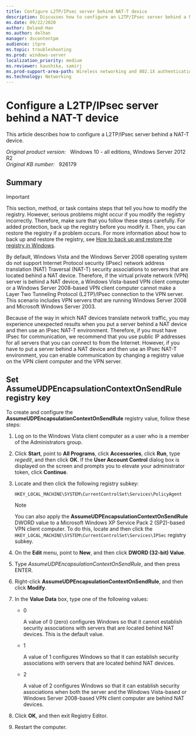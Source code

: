 ```yaml
---
title: Configure L2TP/IPsec server behind NAT-T device
description: Discusses how to configure an L2TP/IPsec server behind a NAT-T device in Windows Vista and in Windows Server 2008.
ms.date: 09/22/2020
author: Deland-Han
ms.author: delhan
manager: dscontentpm
audience: itpro
ms.topic: troubleshooting
ms.prod: windows-server
localization_priority: medium
ms.reviewer: kaushika, samirj
ms.prod-support-area-path: Wireless networking and 802.1X authentication
ms.technology: Networking
---
```

# Configure a L2TP/IPsec server behind a NAT-T device

This article describes how to configure a L2TP/IPsec server behind a NAT-T device.

_Original product version:_ &nbsp; Windows 10 - all editions, Windows Server 2012 R2  
_Original KB number:_ &nbsp; 926179

## Summary

> [!IMPORTANT]
> This section, method, or task contains steps that tell you how to modify the registry. However, serious problems might occur if you modify the registry incorrectly. Therefore, make sure that you follow these steps carefully. For added protection, back up the registry before you modify it. Then, you can restore the registry if a problem occurs. For more information about how to back up and restore the registry, see [How to back up and restore the registry in Windows](https://support.microsoft.com/help/322756).

By default, Windows Vista and the Windows Server 2008 operating system do not support Internet Protocol security (IPsec) network address translation (NAT) Traversal (NAT-T) security associations to servers that are located behind a NAT device. Therefore, if the virtual private network (VPN) server is behind a NAT device, a Windows Vista-based VPN client computer or a Windows Server 2008-based VPN client computer cannot make a Layer Two Tunneling Protocol (L2TP)/IPsec connection to the VPN server. This scenario includes VPN servers that are running Windows Server 2008 and Microsoft Windows Server 2003.

Because of the way in which NAT devices translate network traffic, you may experience unexpected results when you put a server behind a NAT device and then use an IPsec NAT-T environment. Therefore, if you must have IPsec for communication, we recommend that you use public IP addresses for all servers that you can connect to from the Internet. However, if you have to put a server behind a NAT device and then use an IPsec NAT-T environment, you can enable communication by changing a registry value on the VPN client computer and the VPN server.

## Set AssumeUDPEncapsulationContextOnSendRule registry key

To create and configure the **AssumeUDPEncapsulationContextOnSendRule** registry value, follow these steps:

1. Log on to the Windows Vista client computer as a user who is a member of the Administrators group.
2. Click **Start**, point to **All Programs**, click **Accessories**, click **Run**, type *regedit*, and then click **OK**. If the **User Account Control** dialog box is displayed on the screen and prompts you to elevate your administrator token, click **Continue**.
3. Locate and then click the following registry subkey:

    `HKEY_LOCAL_MACHINE\SYSTEM\CurrentControlSet\Services\PolicyAgent`

    > [!NOTE]
    > You can also apply the **AssumeUDPEncapsulationContextOnSendRule** DWORD value to a Microsoft Windows XP Service Pack 2 (SP2)-based VPN client computer. To do this, locate and then click the `HKEY_LOCAL_MACHINE\SYSTEM\CurrentControlSet\Services\IPSec` registry subkey.

4. On the **Edit** menu, point to **New**, and then click **DWORD (32-bit) Value**.
5. Type *AssumeUDPEncapsulationContextOnSendRule*, and then press ENTER.
6. Right-click **AssumeUDPEncapsulationContextOnSendRule**, and then click **Modify**.
7. In the **Value Data** box, type one of the following values:

   - 0

        A value of 0 (zero) configures Windows so that it cannot establish security associations with servers that are located behind NAT devices. This is the default value.
   - 1

        A value of 1 configures Windows so that it can establish security associations with servers that are located behind NAT devices.
   - 2

        A value of 2 configures Windows so that it can establish security associations when both the server and the Windows Vista-based or Windows Server 2008-based VPN client computer are behind NAT devices.

8. Click **OK**, and then exit Registry Editor.
9. Restart the computer.
